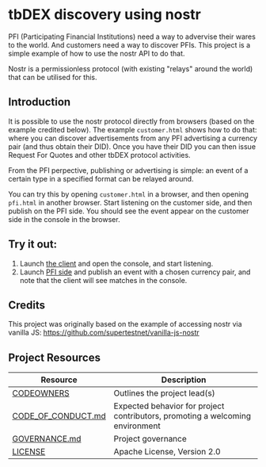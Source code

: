 # tbDEX discovery using nostr

PFI (Participating Financial Institutions) need a way to advervise their wares to the world. And customers need a way to discover PFIs. 
This project is a simple example of how to use the nostr API to do that.

Nostr is a permissionless protocol (with existing "relays" around the world) that can be utilised for this.  

## Introduction

It is possible to use the nostr protocol directly from browsers (based on the example credited below). The example `customer.html` shows how to do that: where you can discover advertisements from any PFI advertising a currency pair (and thus obtain their DID). Once you have their DID you can then issue Request For Quotes and other tbDEX protocol activities. 

From the PFI perpective, publishing or advertising is simple: an event of a certain type in a specified format can be relayed around.

You can try this by opening `customer.html` in a browser, and then opening `pfi.html` in another browser. Start listening on the customer side, and then publish on the PFI side. You should see the event appear on the customer side in the console in the browser. 

## Try it out: 

1) Launch <a href="https://raw.githack.com/TBD54566975/tbdex-discovery-nostr/main/customer.html" target="_blank">the client</a> and open the console, and start listening. 
2) Launch <a href="https://raw.githack.com/TBD54566975/tbdex-discovery-nostr/main/pfi.html">PFI side</a> and publish an event with a chosen currency pair, and note that the client will see matches in the console.


## Credits

This project was originally based on the example of accessing nostr via vanilla JS: https://github.com/supertestnet/vanilla-js-nostr 


## Project Resources

| Resource                                   | Description                                                                    |
| ------------------------------------------ | ------------------------------------------------------------------------------ |
| [CODEOWNERS](./CODEOWNERS)                 | Outlines the project lead(s)                                                   |
| [CODE_OF_CONDUCT.md](./CODE_OF_CONDUCT.md) | Expected behavior for project contributors, promoting a welcoming environment |
| [GOVERNANCE.md](./GOVERNANCE.md)           | Project governance                                                             |
| [LICENSE](./LICENSE)                       | Apache License, Version 2.0                                                    |
